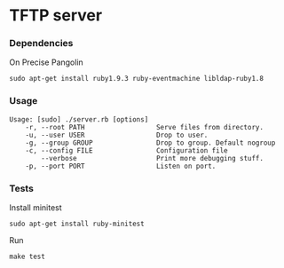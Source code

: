 # TFTP server

### Dependencies

On Precise Pangolin

    sudo apt-get install ruby1.9.3 ruby-eventmachine libldap-ruby1.8

### Usage

    Usage: [sudo] ./server.rb [options]
        -r, --root PATH                  Serve files from directory.
        -u, --user USER                  Drop to user.
        -g, --group GROUP                Drop to group. Default nogroup
        -c, --config FILE                Configuration file
            --verbose                    Print more debugging stuff.
        -p, --port PORT                  Listen on port.


### Tests

Install minitest

    sudo apt-get install ruby-minitest

Run

    make test
